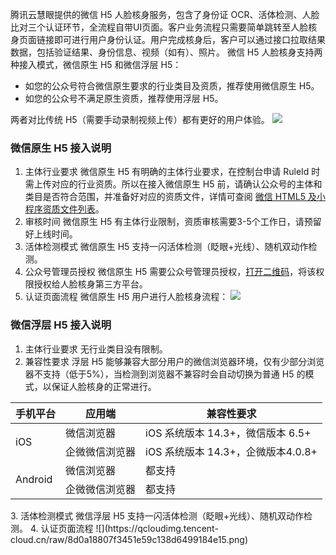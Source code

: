 腾讯云慧眼提供的微信 H5 人脸核身服务，包含了身份证 OCR、活体检测、人脸比对三个认证环节，全流程自带UI页面。客户业务流程只需要简单跳转至人脸核身页面链接即可进行用户身份认证。用户完成核身后，客户可以通过接口拉取结果数据，包括验证结果、身份信息、视频（如有）、照片。
微信 H5 人脸核身支持两种接入模式，微信原生 H5 和微信浮层 H5：
- 如您的公众号符合微信原生要求的行业类目及资质，推荐使用微信原生 H5。
- 如您的公众号不满足原生资质，推荐使用浮层 H5。

两者对比传统 H5（需要手动录制视频上传）都有更好的用户体验。
![](https://qcloudimg.tencent-cloud.cn/raw/ed6a62d402c77a23e8cbc32a93146fb9.png)

### 微信原生 H5 接入说明
1. 主体行业要求
微信原生 H5 有明确的主体行业要求，在控制台申请 RuleId 时需上传对应的行业资质。所以在接入微信原生 H5 前，请确认公众号的主体和类目是否符合范围，并准备好对应的资质文件，详情可查阅 [微信 HTML5 及小程序资质文件列表](https://cloud.tencent.com/document/product/1007/42684)。
2. 审核时间
微信原生 H5 有主体行业限制，资质审核需要3-5个工作日，请预留好上线时间。
3. 活体检测模式
微信原生 H5 支持一闪活体检测（眨眼+光线）、随机双动作检测。
4. 公众号管理员授权
微信原生 H5 需要公众号管理员授权，[打开二维码](https://open.faceid.qq.com/view/auth.html)，将该权限授权给人脸核身第三方平台。
5. 认证页面流程
微信原生 H5 用户进行人脸核身流程：
![](https://qcloudimg.tencent-cloud.cn/raw/7101dde5bec0dfc9fbeff0d134e15fae.png)


### 微信浮层 H5 接入说明
1. 主体行业要求
无行业类目没有限制。
2. 兼容性要求
浮层 H5 能够兼容大部分用户的微信浏览器环境，仅有少部分浏览器不支持（低于5%），当检测到浏览器不兼容时会自动切换为普通 H5 的模式，以保证人脸核身的正常进行。
<table>
<thead>
<tr>
<th >手机平台</th>
<th >应用端</th>
<th >兼容性要求</th>
</tr>
</thead>
<tbody>
<tr>
<td rowspan=2>iOS</td>
<td>微信浏览器</td>
<td>iOS 系统版本 14.3+，微信版本 6.5+</td>
</tr><tr>
<td>企微微信浏览器</td>
<td>iOS 系统版本 14.3+，企微版本4.0.8+</td>
</tr>
<tr>
<td rowspan=2>Android</td>
<td>微信浏览器</td>
<td>都支持</td>
</tr><tr>
<td>企微微信浏览器</td>
<td>都支持</td>
</tr></tbody>
</table>
3. 活体检测模式
微信浮层 H5 支持一闪活体检测（眨眼+光线）、随机双动作检测。
4. 认证页面流程
![](https://qcloudimg.tencent-cloud.cn/raw/8d0a18807f3451e59c138d6499184e15.png)













